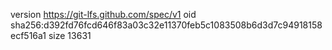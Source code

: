 version https://git-lfs.github.com/spec/v1
oid sha256:d392fd76fcd646f83a03c32e11370feb5c1083508b6d3d7c94918158ecf516a1
size 13631
